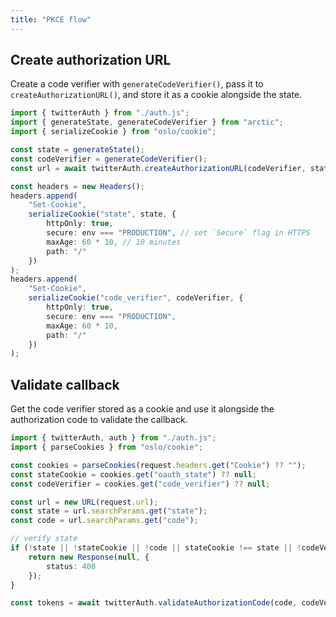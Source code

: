 ```yaml
---
title: "PKCE flow"
---
```


## Create authorization URL

Create a code verifier with `generateCodeVerifier()`, pass it to `createAuthorizationURL()`, and store it as a cookie alongside the state.

```ts
import { twitterAuth } from "./auth.js";
import { generateState, generateCodeVerifier } from "arctic";
import { serializeCookie } from "oslo/cookie";

const state = generateState();
const codeVerifier = generateCodeVerifier();
const url = await twitterAuth.createAuthorizationURL(codeVerifier, state);

const headers = new Headers();
headers.append(
	"Set-Cookie",
	serializeCookie("state", state, {
		httpOnly: true,
		secure: env === "PRODUCTION", // set `Secure` flag in HTTPS
		maxAge: 60 * 10, // 10 minutes
		path: "/"
	})
);
headers.append(
	"Set-Cookie",
	serializeCookie("code_verifier", codeVerifier, {
		httpOnly: true,
		secure: env === "PRODUCTION",
		maxAge: 60 * 10,
		path: "/"
	})
);
```

## Validate callback

Get the code verifier stored as a cookie and use it alongside the authorization code to validate the callback.

```ts
import { twitterAuth, auth } from "./auth.js";
import { parseCookies } from "oslo/cookie";

const cookies = parseCookies(request.headers.get("Cookie") ?? "");
const stateCookie = cookies.get("oauth_state") ?? null;
const codeVerifier = cookies.get("code_verifier") ?? null;

const url = new URL(request.url);
const state = url.searchParams.get("state");
const code = url.searchParams.get("code");

// verify state
if (!state || !stateCookie || !code || stateCookie !== state || !codeVerifier) {
	return new Response(null, {
		status: 400
	});
}

const tokens = await twitterAuth.validateAuthorizationCode(code, codeVerifier);
```
